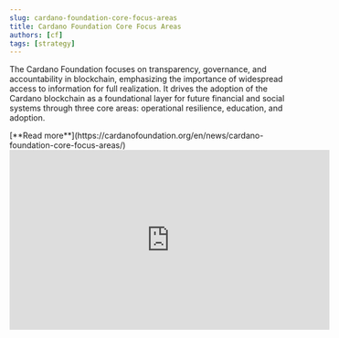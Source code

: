 ```yaml
---
slug: cardano-foundation-core-focus-areas
title: Cardano Foundation Core Focus Areas
authors: [cf]
tags: [strategy]
---
```


The Cardano Foundation focuses on transparency, governance, and accountability in blockchain, emphasizing the importance of widespread access to information for full realization. It drives the adoption of the Cardano blockchain as a foundational layer for future financial and social systems through three core areas: operational resilience, education, and adoption. 

<div style={{ textAlign: 'right' }}>
[**Read more**](https://cardanofoundation.org/en/news/cardano-foundation-core-focus-areas/)
</div>

<iframe width="560" height="315" src="https://www.youtube-nocookie.com/embed/89d8t72C4Uk?si=dgiGOXAEtCnAP-66" title="YouTube video player" frameborder="0" allow="accelerometer; autoplay; clipboard-write; encrypted-media; gyroscope; picture-in-picture; web-share" allowfullscreen></iframe>